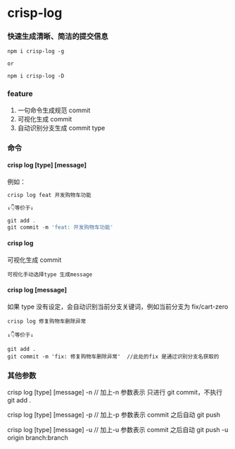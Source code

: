 # crisp-log

### 快速生成清晰、简洁的提交信息

```
npm i crisp-log -g

or

npm i crisp-log -D

```

### feature

1. 一句命令生成规范 commit
2. 可视化生成 commit
3. 自动识别分支生成 commit type

### 命令

#### crisp log [type] [message]

例如：

```js
crisp log feat 开发购物车功能

↓👇等价于↓

git add .
git commit -m 'feat: 开发购物车功能'

```

#### crisp log

可视化生成 commit

```
可视化手动选择type 生成message
```

#### crisp log [message]

如果 type 没有设定，会自动识别当前分支关键词，例如当前分支为 fix/cart-zero

```
crisp log 修复购物车删除异常

↓👇等价于↓

git add .
git commit -m 'fix: 修复购物车删除异常'  //此处的fix 是通过识别分支名获取的

```

### 其他参数

crisp log [type] [message] -n // 加上-n 参数表示 只进行 git commit，不执行 git add .

crisp log [type] [message] -p // 加上-p 参数表示 commit 之后自动 git push

crisp log [type] [message] -u // 加上-u 参数表示 commit 之后自动 git push -u origin branch:branch
